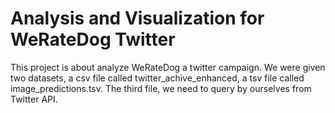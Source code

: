 # Analysis and Visualization for WeRateDog Twitter

This project is about analyze WeRateDog a twitter campaign. We were given two datasets, a csv
file called twitter_achive_enhanced, a tsv file called image_predictions.tsv. The third file, we
need to query by ourselves from Twitter API. 
